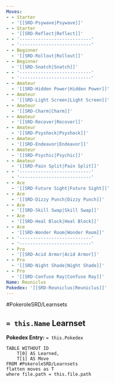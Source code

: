```yaml
---
Moves:
- - Starter
  - '[[SRD-Psywave|Psywave]]'
- - Starter
  - '[[SRD-Reflect|Reflect]]'
- - '---------------------------'
  - '---------------------------'
- - Beginner
  - '[[SRD-Rollout|Rollout]]'
- - Beginner
  - '[[SRD-Snatch|Snatch]]'
- - '---------------------------'
  - '---------------------------'
- - Amateur
  - '[[SRD-Hidden Power|Hidden Power]]'
- - Amateur
  - '[[SRD-Light Screen|Light Screen]]'
- - Amateur
  - '[[SRD-Charm|Charm]]'
- - Amateur
  - '[[SRD-Recover|Recover]]'
- - Amateur
  - '[[SRD-Psyshock|Psyshock]]'
- - Amateur
  - '[[SRD-Endeavor|Endeavor]]'
- - Amateur
  - '[[SRD-Psychic|Psychic]]'
- - Amateur
  - '[[SRD-Pain Split|Pain Split]]'
- - '---------------------------'
  - '---------------------------'
- - Ace
  - '[[SRD-Future Sight|Future Sight]]'
- - Ace
  - '[[SRD-Dizzy Punch|Dizzy Punch]]'
- - Ace
  - '[[SRD-Skill Swap|Skill Swap]]'
- - Ace
  - '[[SRD-Heal Block|Heal Block]]'
- - Ace
  - '[[SRD-Wonder Room|Wonder Room]]'
- - '---------------------------'
  - '---------------------------'
- - Pro
  - '[[SRD-Acid Armor|Acid Armor]]'
- - Pro
  - '[[SRD-Night Shade|Night Shade]]'
- - Pro
  - '[[SRD-Confuse Ray|Confuse Ray]]'
Name: Reuniclus
Pokedex: '[[SRD-Reuniclus|Reuniclus]]'
---
```


#PokeroleSRD/Learnsets

## `= this.Name` Learnset

**Pokedex Entry:** `= this.Pokedex`

```dataview
TABLE WITHOUT ID
    T[0] AS Learned,
    T[1] AS Move
FROM #PokeroleSRD/Learnsets
flatten moves as T
where file.path = this.file.path
```
